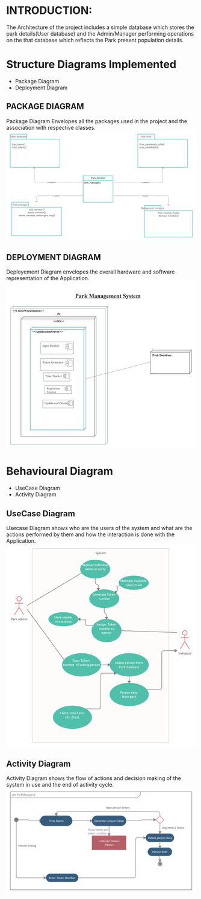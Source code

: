 # INTRODUCTION:
The Architecture of the project includes a simple database which stores the park details(User database) and the Admin/Manager performing operations on the that database which reflects the Park present population details. 

# Structure Diagrams Implemented
 * Package Diagram
 * Deployment Diagram
 
 ## PACKAGE DIAGRAM 
 Package Diagram Envelopes all the packages used in the project and the association with respective classes.
![PACKAGE](https://github.com/UdayKiran2100/ParkManagement_StepIn_303097/blob/main/2_Architecture/Package_Parkmanagement%20System.png?raw=true)

 ## DEPLOYMENT DIAGRAM 
 Deployement Diagram envelopes the overall hardware and software representation of the Application.
![DEPLOYMENT](https://github.com/UdayKiran2100/ParkManagement_StepIn_303097/blob/main/2_Architecture/Deploymentdiagram_parkmanagement.png?raw=true)


# Behavioural Diagram
 * UseCase Diagram
 * Activity Diagram

 ## UseCase Diagram
 Usecase Diagram shows who are the users of the system and what are the actions performed by them and how the interaction is done with the Application.
![USECASE](https://github.com/UdayKiran2100/ParkManagement_StepIn_303097/blob/main/2_Architecture/Usecase_ParkManagement1.png?raw=true)

 ## Activity Diagram
 Activity Diagram shows the flow of actions and decision making of the system in use and the end of activity cycle.
![ACTIVITY](https://github.com/UdayKiran2100/ParkManagement_StepIn_303097/blob/main/2_Architecture/Activity_ParkManagement.png?raw=true)


